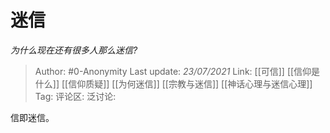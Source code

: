 # 迷信
*为什么现在还有很多人那么迷信?*

> Author: #0-Anonymity
> Last update: *23/07/2021*
> Link: [[可信]] [[信仰是什么]] [[信仰质疑]] [[为何迷信]] [[宗教与迷信]] [[神话心理与迷信心理]]
> Tag:
> 评论区:
> 泛讨论:

信即迷信。
